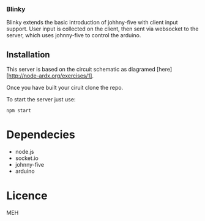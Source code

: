 ### Blinky

Blinky extends the basic introduction of johhny-five with client input support. User input is collected on the client, then sent via websocket to the server, which uses johnny-five to control the arduino.

## Installation

This server is based on the circuit schematic as diagramed [here][http://node-ardx.org/exercises/1].

Once you have built your ciruit clone the repo. 

To start the server just use:

```
npm start
```

# Dependecies

- node.js
- socket.io
- johnny-five
- arduino 

# Licence

MEH
